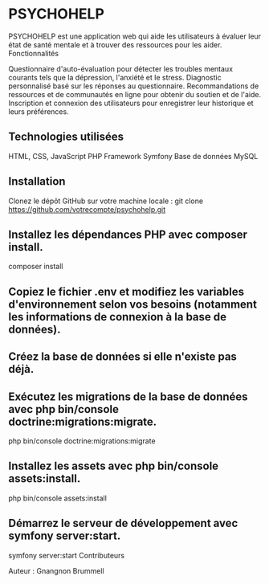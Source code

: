 # PSYCHOHELP
PSYCHOHELP est une application web qui aide les utilisateurs à évaluer leur état de santé mentale et à trouver des ressources pour les aider.
Fonctionnalités

Questionnaire d'auto-évaluation pour détecter les troubles mentaux courants tels que la dépression, l'anxiété et le stress.
Diagnostic personnalisé basé sur les réponses au questionnaire.
Recommandations de ressources et de communautés en ligne pour obtenir du soutien et de l'aide.
Inscription et connexion des utilisateurs pour enregistrer leur historique et leurs préférences.

## Technologies utilisées

HTML, CSS, JavaScript
PHP
Framework Symfony
Base de données MySQL

## Installation

Clonez le dépôt GitHub sur votre machine locale :
git clone https://github.com/votrecompte/psychohelp.git

## Installez les dépendances PHP avec composer install.
composer install

## Copiez le fichier .env et modifiez les variables d'environnement selon vos besoins (notamment les informations de connexion à la base de données).
## Créez la base de données si elle n'existe pas déjà.
## Exécutez les migrations de la base de données avec php bin/console doctrine:migrations:migrate.
php bin/console doctrine:migrations:migrate
## Installez les assets avec php bin/console assets:install.
php bin/console assets:install
## Démarrez le serveur de développement avec symfony server:start.
symfony server:start
Contributeurs

Auteur : Gnangnon Brummell
